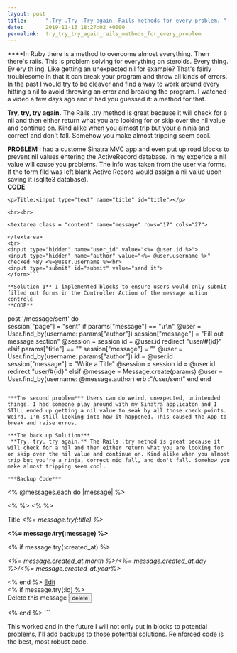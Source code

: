 ```yaml
---
layout: post
title:      ".Try .Try .Try again. Rails methods for every problem. "
date:       2019-11-13 18:27:02 +0000
permalink:  try_try_try_again_rails_methods_for_every_problem
---
```


 
****In Ruby there is a method to overcome almost everything. Then there's rails. This is problem solving for everything on steroids.  Every thing. Ev ery th ing. Like getting an unexpected nil for example? That's fairly troublesome in that it can break your program and throw all kinds of errors. In the past I would try to be cleaver and find a way to work around every hitting a nil to avoid throwing an error and breaking the program. I watched a video a few days ago and it had you guessed it: a method for that. 

**Try, try, try again.** The Rails .try method is great because it will check for a nil and then either return what you are looking for or skip over the nil value and continue on. Kind alike when you almost trip but your a ninja and correct and don't fall. Somehow you make almost tripping seem cool.  

**PROBLEM** I had a custome Sinatra MVC app and even put up road blocks to prevent nil values entering the ActiveRecord database. In my experice a nil value will cause you problems. The info was taken from the user via forms. If the form fild was left blank Active Record would assign a nil value upon saving it (sqlite3 database).  
**CODE** 

```<form action="/message/sent" method="POST">
<p>Title:<input type="text" name="title" id="title"></p>

<br><br>

<textarea class = "content" name="message" rows="17" cols="27">

</textarea> 
<br>
<input type="hidden" name="user_id" value="<%= @user.id %>">
<input type="hidden" name="author" value="<%= @user.username %>" checked >By <%=@user.username %><br>
<input type="submit" id="submit" value="send it">  
</form>```

**Solution 1** I implemented blocks to ensure users would only submit filled out forms in the Controller Action of the message action controls   
**CODE** 
```  
post '/message/sent' do  
        session["page"] = "sent"
      if params["message"] == "\r\n"
        @user =   User.find_by(username: params["author"])
        session["message"] = "Fill out message section" 
       @session = session
        id = @user.id
        redirect "user/#{id}"
      elsif params["title"] == ""
        session["message"] = ""
        @user =   User.find_by(username: params["author"])
        id = @user.id
        session["message"] = "Write a Title"
        @session = session 
        id = @user.id
        redirect "user/#{id}"
     elsif 
      @message = Message.create(params)
      @user = User.find_by(username: @message.author) 
      erb :"/user/sent" 
      end 
    end
```
 
***The second problem*** Users can do weird, unexpected, unintended things. I had someone play around with my Sinatra applicaton and I STILL ended up getting a nil value to seak by all those check points. Weird, I'm still looking into how it happened. This caused the App to break and raise erros. 

***The back up Solution***
 **Try, try, try again.** The Rails .try method is great because it will check for a nil and then either return what you are looking for or skip over the nil value and continue on. Kind alike when you almost trip but you're a ninja, correct mid fall, and don't fall. Somehow you make almost tripping seem cool.  
 
***Backup Code***
```
<% @messages.each do |message| %>   
  <div class="box"> 
  <%  %> 
  <%  %> 
  
  <p class="message">Title <i><%= message.try(:title) %></i></p>
  <p class="message"><b><%= message.try(:message) %></b></p>  
  <% if message.try(:created_at) %>
  <p class="message"><i><%= message.created_at.month %>/<%= message.created_at.day %>/<%= message.created_at.year%></i></p> 
  <% end %> 
  <a href='/message/<%= message.try(:id) %>/edit'>Edit</a>
  <br> 
  <% if message.try(:id) %>
  <form method="post" action="/message/<%= message.id %>/delete"> 
  Delete this message<input type="hidden" name="_method" value="delete" />
  <input type="submit" value="delete"/>
  </div>
  <% end %>
``` 

This worked and in the future I will not only put in blocks to potential problems, I'll add backups to those potential solutions. Reinforced code is the best, most robust code. 

